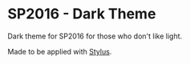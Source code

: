 # SP2016 - Dark Theme
Dark theme for SP2016 for those who don't like light.

Made to be applied with [Stylus](https://github.com/openstyles/stylus).
